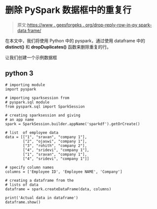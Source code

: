 # 删除 PySpark 数据框中的重复行

> 原文:[https://www . geesforgeks . org/drop-reply-row-in-py spark-data frame/](https://www.geeksforgeeks.org/drop-duplicate-rows-in-pyspark-dataframe/)

在本文中，我们将使用 Python 中的 pyspark，通过使用 dataframe 中的 **distinct()** 和 **dropDuplicates()** 函数来删除重复的行。

让我们创建一个示例数据框

## python 3

```
# importing module
import pyspark

# importing sparksession from
# pyspark.sql module
from pyspark.sql import SparkSession

# creating sparksession and giving
# an app name
spark = SparkSession.builder.appName('sparkdf').getOrCreate()

# list  of employee data
data = [["1", "sravan", "company 1"],
        ["2", "ojaswi", "company 1"],
        ["3", "rohith", "company 2"],
        ["4", "sridevi", "company 1"],
        ["1", "sravan", "company 1"],
        ["4", "sridevi", "company 1"]]

# specify column names
columns = ['Employee ID', 'Employee NAME', 'Company']

# creating a dataframe from the
# lists of data
dataframe = spark.createDataFrame(data, columns)

print('Actual data in dataframe')
dataframe.show()
```
